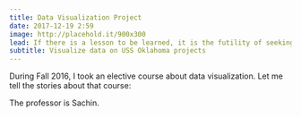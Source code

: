 ```yaml
---
title: Data Visualization Project
date: 2017-12-19 2:59
image: http://placehold.it/900x300
lead: If there is a lesson to be learned, it is the futility of seeking fulfillment in outer space. We need to judge ourselfs by who we are, not by where we go.
subtitle: Visualize data on USS Oklahoma projects
---
```

  During Fall 2016, I took an elective course about data visualization. Let me tell the stories about that course:  

The professor is Sachin.

